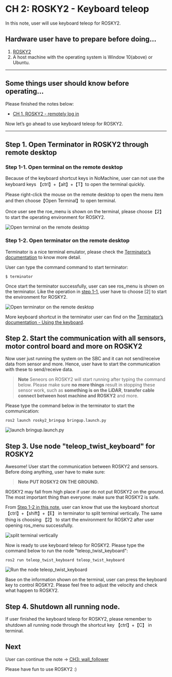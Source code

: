 # CH 2: ROSKY2 - Keyboard teleop

In this note, user will use keyboard teleop for ROSKY2.

## Hardware user have to prepare before doing...

1. [ROSKY2](https://www.icshop.com.tw/product-page.php?28598)
2. A host machine with the operating system is Window 10(above) or Ubuntu.

---

## Some things user should know before operating...

Please finished the notes below: 
- [CH 1. ROSKY2 - remotely log in](1_remotely_log_in.md)

Now let’s go ahead to use keyboard teleop for ROSKY2.

---

## Step 1. Open Terminator in ROSKY2 through remote desktop

### Step 1-1. Open terminal on the remote desktop 

Because of the keyboard shortcut keys in NoMachine, user can not use the keyboard keys 【ctrl】+【alt】+【T】to open the terminal quickly. 

Please right-click the mouse on the remote desktop to open the menu item and then choose【Open Terminal】to open terminal. 

Once user see the roe_menu is shown on the terminal, please choose【2】to start the operating environment for ROSKY2.

![Open terminal on the remote desktop](https://i.imgur.com/zsH0Zuq.png)

### Step 1-2. Open terminator on the remote desktop

Terminator is a nice terminal emulator, please check the [Terminator’s documentation](https://terminator-gtk3.readthedocs.io/en/latest/) to know more detail.

User can type the command command to start terminator:
```bash=
$ terminator
```
Once start the terminator successfully, user can see ros_menu is shown on the terminator. Like the operation in [step 1-1](#Step-1-1-Open-terminal-on-the-remote-desktop), user have to choose [2] to start the environment for ROSKY2.

![Open terminator on the remote desktop](https://i.imgur.com/dgprdav.png)

More keyboard shortcut in the terminator user can find on the [Terminator’s documentation - Using the keyboard](https://terminator-gtk3.readthedocs.io/en/latest/gettingstarted.html#using-the-keyboard).

## Step 2. Start the communication with all sensors, motor control board and more on ROSKY2

Now user just running the system on the SBC and it can not send/receive data from sensor and more. Hence, user have to start the communication with these to send/receive data. 

> **Note**
> Seneors on ROSKY2 will start running after typing the command below. Please make sure **no more things** result in stopping these sensor work, such as **something is on the LiDAR**, **transfer cable connect between host machine and ROSKY2** and more.

Please type the command below in the terminator to start the communication:
```bash=
ros2 launch rosky2_bringup bringup.launch.py
```
![launch bringup.launch.py](https://i.imgur.com/eCJKtdZ.png)


## Step 3. Use node "teleop_twist_keyboard" for ROSKY2

Awesome! User start the communication between ROSKY2 and sensors. Before doing anything, user have to make sure:

> **Note**
> **PUT ROSKY2 ON THE GROUND.**

ROSKY2 may fall from high place if user do not put ROSKY2 on the ground. The most important thing than everyone: make sure that ROSKY2 is safe.

From [Step 1-2 in this note](#Step-1-2-Open-terminator-on-the-remote-desktop), user can know that use the keyboard shortcut 【ctrl】+【shift】+【E】 in terminator to split terminal vertically. The same thing is choosing 【2】 to start the environment for ROSKY2 after user opening ros_menu successfully.

![split terminal vertically](https://i.imgur.com/hYP1edP.png)

Now is ready to use keyboard teleop for ROSKY2. Please type the command below to run the node "teleop_twist_keyboard":

```bash=
ros2 run teleop_twist_keyboard teleop_twist_keyboard
```

![Run the node teleop_twist_keyboard](https://i.imgur.com/c4WH8Te.png)

Base on the information shown on the terminal, user can press the keyboard key to control ROSKY2. Please feel free to adjust the velocity and check what happen to ROSKY2.

## Step 4. Shutdown all running node.

If user finished the keyboard teleop for ROSKY2, please remember to shutdown all running node through the shortcut key 【ctrl】+【C】 in terminal. 


## Next

User can continue the note -> [CH3: wall_follower](3_wall_follower.md)

Please have fun to use ROSKY2 :)